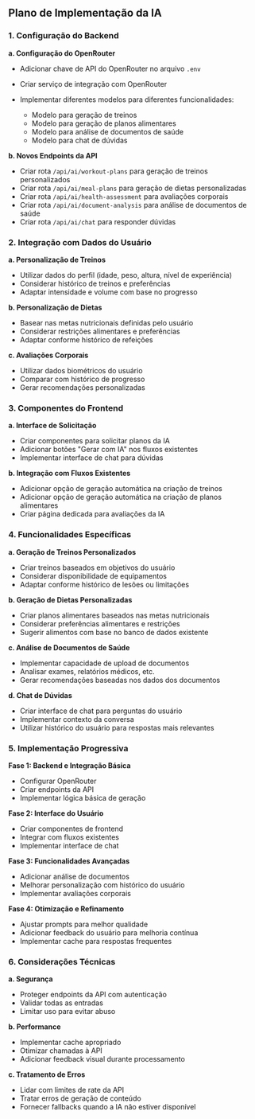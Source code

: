 ## Plano de Implementação da IA

### 1. Configuração do Backend

__a. Configuração do OpenRouter__

- Adicionar chave de API do OpenRouter no arquivo `.env`

- Criar serviço de integração com OpenRouter

- Implementar diferentes modelos para diferentes funcionalidades:

  - Modelo para geração de treinos
  - Modelo para geração de planos alimentares
  - Modelo para análise de documentos de saúde
  - Modelo para chat de dúvidas

__b. Novos Endpoints da API__

- Criar rota `/api/ai/workout-plans` para geração de treinos personalizados
- Criar rota `/api/ai/meal-plans` para geração de dietas personalizadas
- Criar rota `/api/ai/health-assessment` para avaliações corporais
- Criar rota `/api/ai/document-analysis` para análise de documentos de saúde
- Criar rota `/api/ai/chat` para responder dúvidas

### 2. Integração com Dados do Usuário

__a. Personalização de Treinos__

- Utilizar dados do perfil (idade, peso, altura, nível de experiência)
- Considerar histórico de treinos e preferências
- Adaptar intensidade e volume com base no progresso

__b. Personalização de Dietas__

- Basear nas metas nutricionais definidas pelo usuário
- Considerar restrições alimentares e preferências
- Adaptar conforme histórico de refeições

__c. Avaliações Corporais__

- Utilizar dados biométricos do usuário
- Comparar com histórico de progresso
- Gerar recomendações personalizadas

### 3. Componentes do Frontend

__a. Interface de Solicitação__

- Criar componentes para solicitar planos da IA
- Adicionar botões "Gerar com IA" nos fluxos existentes
- Implementar interface de chat para dúvidas

__b. Integração com Fluxos Existentes__

- Adicionar opção de geração automática na criação de treinos
- Adicionar opção de geração automática na criação de planos alimentares
- Criar página dedicada para avaliações da IA

### 4. Funcionalidades Específicas

__a. Geração de Treinos Personalizados__

- Criar treinos baseados em objetivos do usuário
- Considerar disponibilidade de equipamentos
- Adaptar conforme histórico de lesões ou limitações

__b. Geração de Dietas Personalizadas__

- Criar planos alimentares baseados nas metas nutricionais
- Considerar preferências alimentares e restrições
- Sugerir alimentos com base no banco de dados existente

__c. Análise de Documentos de Saúde__

- Implementar capacidade de upload de documentos
- Analisar exames, relatórios médicos, etc.
- Gerar recomendações baseadas nos dados dos documentos

__d. Chat de Dúvidas__

- Criar interface de chat para perguntas do usuário
- Implementar contexto da conversa
- Utilizar histórico do usuário para respostas mais relevantes

### 5. Implementação Progressiva

__Fase 1: Backend e Integração Básica__

- Configurar OpenRouter
- Criar endpoints da API
- Implementar lógica básica de geração

__Fase 2: Interface do Usuário__

- Criar componentes de frontend
- Integrar com fluxos existentes
- Implementar interface de chat

__Fase 3: Funcionalidades Avançadas__

- Adicionar análise de documentos
- Melhorar personalização com histórico do usuário
- Implementar avaliações corporais

__Fase 4: Otimização e Refinamento__

- Ajustar prompts para melhor qualidade
- Adicionar feedback do usuário para melhoria contínua
- Implementar cache para respostas frequentes

### 6. Considerações Técnicas

__a. Segurança__

- Proteger endpoints da API com autenticação
- Validar todas as entradas
- Limitar uso para evitar abuso

__b. Performance__

- Implementar cache apropriado
- Otimizar chamadas à API
- Adicionar feedback visual durante processamento

__c. Tratamento de Erros__

- Lidar com limites de rate da API
- Tratar erros de geração de conteúdo
- Fornecer fallbacks quando a IA não estiver disponível
